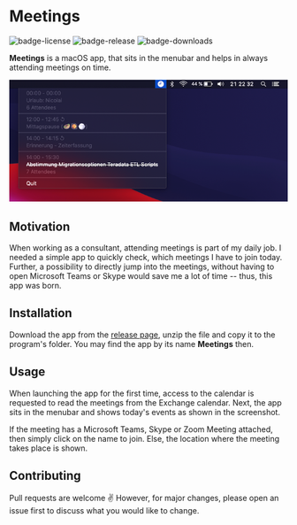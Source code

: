 # Meetings

![badge-license](https://img.shields.io/github/license/nicolai92/akai)
![badge-release](https://img.shields.io/github/v/release/nicolai92/akai)
![badge-downloads](https://img.shields.io/github/downloads/nicolai92/akai/latest/total?label=downloads)

**Meetings** is a macOS app, that sits in the menubar and helps in always attending meetings on time.

![screenshot](./resources/screenshot.png)

## Motivation

When working as a consultant, attending meetings is part of my daily job. I needed a simple app to quickly check, which meetings I have to join today. Further, a possibility to directly jump into the meetings, without having to open Microsoft Teams or Skype would save me a lot of time -- thus, this app was born.

## Installation

Download the app from the [release page](https://github.com/nicolai92/akai/releases/tag/v1.1), unzip the file and copy it to the program's folder. You may find the app by its name **Meetings** then.

## Usage

When launching the app for the first time, access to the calendar is requested to read the meetings from the Exchange calendar. Next, the app sits in the menubar and shows today's events as shown in the screenshot.

If the meeting has a Microsoft Teams, Skype or Zoom Meeting attached, then simply click on the name to join. Else, the location where the meeting takes place is shown.

## Contributing

Pull requests are welcome ✌️ However, for major changes, please open an issue first to discuss what you would like to change.

